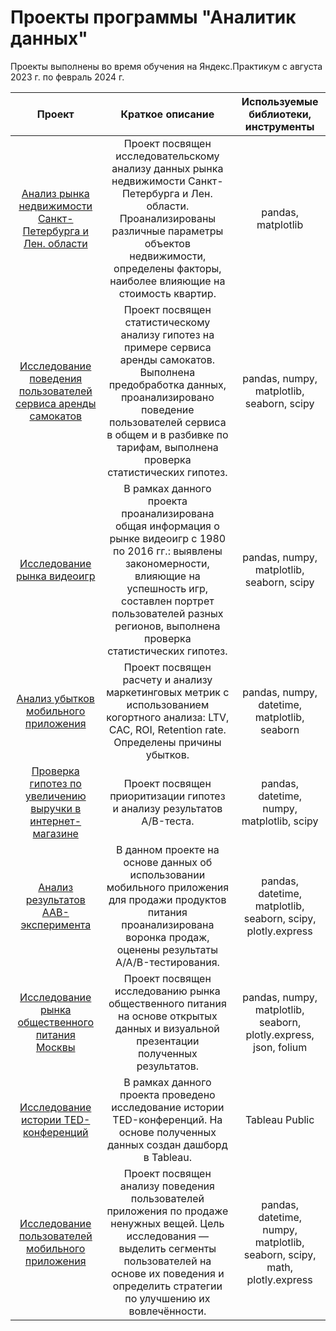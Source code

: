 # Проекты программы "Аналитик данных" 
Проекты выполнены во время обучения на Яндекс.Практикум с августа 2023 г. по февраль 2024 г. 

| Проект | Краткое описание | Используемые библиотеки, инструменты |
|:----------:|:----------:|:----------:|
| [Анализ рынка недвижимости Санкт-Петербурга и Лен. области](https://github.com/LuckyDigits/yandex_praktikum_projects/tree/main/1.%20%D0%90%D0%BD%D0%B0%D0%BB%D0%B8%D0%B7%20%D1%80%D1%8B%D0%BD%D0%BA%D0%B0%20%D0%BD%D0%B5%D0%B4%D0%B2%D0%B8%D0%B6%D0%B8%D0%BC%D0%BE%D1%81%D1%82%D0%B8%20%D0%A1%D0%B0%D0%BD%D0%BA%D1%82-%D0%9F%D0%B5%D1%82%D0%B5%D1%80%D0%B1%D1%83%D1%80%D0%B3%D0%B0%20%D0%B8%20%D0%9B%D0%B5%D0%BD.%20%D0%BE%D0%B1%D0%BB%D0%B0%D1%81%D1%82%D0%B8)  | Проект посвящен исследовательскому анализу данных рынка недвижимости Санкт-Петербурга и Лен. области.  Проанализированы различные параметры объектов недвижимости, определены факторы, наиболее влияющие на стоимость квартир.  |  pandas, matplotlib  |
| [Исследование поведения пользователей сервиса аренды самокатов](https://github.com/LuckyDigits/yandex_praktikum_projects/tree/main/2.%20%D0%98%D1%81%D1%81%D0%BB%D0%B5%D0%B4%D0%BE%D0%B2%D0%B0%D0%BD%D0%B8%D0%B5%20%D0%BF%D0%BE%D0%B2%D0%B5%D0%B4%D0%B5%D0%BD%D0%B8%D1%8F%20%D0%BF%D0%BE%D0%BB%D1%8C%D0%B7%D0%BE%D0%B2%D0%B0%D1%82%D0%B5%D0%BB%D0%B5%D0%B9%20%D1%81%D0%B5%D1%80%D0%B2%D0%B8%D1%81%D0%B0%20%D0%B0%D1%80%D0%B5%D0%BD%D0%B4%D1%8B%20%D1%81%D0%B0%D0%BC%D0%BE%D0%BA%D0%B0%D1%82%D0%BE%D0%B2)    | Проект посвящен статистическому анализу гипотез на примере сервиса аренды самокатов. Выполнена предобработка данных, проанализировано поведение пользователей сервиса в общем и в разбивке по тарифам, выполнена проверка статистических гипотез.   | pandas, numpy, matplotlib, seaborn, scipy  |
| [Исследование рынка видеоигр](https://github.com/LuckyDigits/yandex_praktikum_projects/tree/main/3.%20%D0%98%D1%81%D1%81%D0%BB%D0%B5%D0%B4%D0%BE%D0%B2%D0%B0%D0%BD%D0%B8%D0%B5%20%D1%80%D1%8B%D0%BD%D0%BA%D0%B0%20%D0%B2%D0%B8%D0%B4%D0%B5%D0%BE%D0%B8%D0%B3%D1%80)    | В рамках данного проекта проанализирована общая информация о рынке видеоигр с 1980 по 2016 гг.: выявлены закономерности, влияющие на успешность игр, составлен портрет пользователей разных регионов, выполнена проверка статистических гипотез.  | pandas, numpy, matplotlib, seaborn, scipy  |
| [Анализ убытков мобильного приложения](https://github.com/LuckyDigits/yandex_praktikum_projects/tree/main/4.%20%D0%90%D0%BD%D0%B0%D0%BB%D0%B8%D0%B7%20%D1%83%D0%B1%D1%8B%D1%82%D0%BA%D0%BE%D0%B2%20%D0%BC%D0%BE%D0%B1%D0%B8%D0%BB%D1%8C%D0%BD%D0%BE%D0%B3%D0%BE%20%D0%BF%D1%80%D0%B8%D0%BB%D0%BE%D0%B6%D0%B5%D0%BD%D0%B8%D1%8F)    | Проект посвящен расчету и анализу маркетинговых метрик с использованием когортного анализа: LTV, CAC, ROI, Retention rate. Определены причины убытков.  | pandas, numpy, datetime, matplotlib, seaborn  |
| [Проверка гипотез по увеличению выручки в интернет-магазине](https://github.com/LuckyDigits/yandex_praktikum_projects/tree/main/5.%20%D0%9F%D1%80%D0%BE%D0%B2%D0%B5%D1%80%D0%BA%D0%B0%20%D0%B3%D0%B8%D0%BF%D0%BE%D1%82%D0%B5%D0%B7%20%D0%BF%D0%BE%20%D1%83%D0%B2%D0%B5%D0%BB%D0%B8%D1%87%D0%B5%D0%BD%D0%B8%D1%8E%20%D0%B2%D1%8B%D1%80%D1%83%D1%87%D0%BA%D0%B8%20%D0%B2%20%D0%B8%D0%BD%D1%82%D0%B5%D1%80%D0%BD%D0%B5%D1%82-%D0%BC%D0%B0%D0%B3%D0%B0%D0%B7%D0%B8%D0%BD%D0%B5)    | Проект посвящен приоритизации гипотез  и анализу результатов A/B-теста.  | pandas, datetime, numpy, matplotlib, scipy  |
| [Анализ результатов AAB-эксперимента](https://github.com/LuckyDigits/yandex_praktikum_projects/tree/main/6.%20%D0%90%D0%BD%D0%B0%D0%BB%D0%B8%D0%B7%20%D1%80%D0%B5%D0%B7%D1%83%D0%BB%D1%8C%D1%82%D0%B0%D1%82%D0%BE%D0%B2%20AAB-%D1%8D%D0%BA%D1%81%D0%BF%D0%B5%D1%80%D0%B8%D0%BC%D0%B5%D0%BD%D1%82%D0%B0)    | В данном проекте на основе данных об использовании мобильного приложения для продажи продуктов питания проанализирована воронка продаж, оценены результаты A/A/B-тестирования.  | pandas, datetime, matplotlib, seaborn, scipy, plotly.express  |
| [Исследование рынка общественного питания Москвы](https://github.com/LuckyDigits/yandex_praktikum_projects/tree/main/7.%20%20%D0%98%D1%81%D1%81%D0%BB%D0%B5%D0%B4%D0%BE%D0%B2%D0%B0%D0%BD%D0%B8%D0%B5%20%D1%80%D1%8B%D0%BD%D0%BA%D0%B0%20%D0%BE%D0%B1%D1%89%D0%B5%D1%81%D1%82%D0%B2%D0%B5%D0%BD%D0%BD%D0%BE%D0%B3%D0%BE%20%D0%BF%D0%B8%D1%82%D0%B0%D0%BD%D0%B8%D1%8F%20%D0%9C%D0%BE%D1%81%D0%BA%D0%B2%D1%8B)    | Проект посвящен исследованию рынка общественного питания на основе открытых данных и визуальной презентации полученных результатов.  | pandas, numpy, matplotlib, seaborn, plotly.express, json, folium  |
| [Исследование истории TED-конференций](https://github.com/LuckyDigits/yandex_praktikum_projects/tree/main/8.%20%D0%98%D1%81%D1%81%D0%BB%D0%B5%D0%B4%D0%BE%D0%B2%D0%B0%D0%BD%D0%B8%D0%B5%20%D0%B8%D1%81%D1%82%D0%BE%D1%80%D0%B8%D0%B8%20TED-%D0%BA%D0%BE%D0%BD%D1%84%D0%B5%D1%80%D0%B5%D0%BD%D1%86%D0%B8%D0%B9)   | В рамках данного проекта проведено исследование истории TED-конференций. На основе полученных данных создан дашборд в Tableau.   | Tableau Public  |
| [Исследование пользователей мобильного приложения](https://github.com/LuckyDigits/yandex_praktikum_projects/tree/main/9.%20%D0%98%D1%81%D1%81%D0%BB%D0%B5%D0%B4%D0%BE%D0%B2%D0%B0%D0%BD%D0%B8%D0%B5%20%D0%BF%D0%BE%D0%BB%D1%8C%D0%B7%D0%BE%D0%B2%D0%B0%D1%82%D0%B5%D0%BB%D0%B5%D0%B9%20%D0%BC%D0%BE%D0%B1%D0%B8%D0%BB%D1%8C%D0%BD%D0%BE%D0%B3%D0%BE%20%D0%BF%D1%80%D0%B8%D0%BB%D0%BE%D0%B6%D0%B5%D0%BD%D0%B8%D1%8F)    | Проект посвящен анализу поведения пользователей приложения по продаже ненужных вещей. Цель исследования — выделить сегменты пользователей на основе их поведения и определить стратегии по улучшению их вовлечённости.   | pandas, datetime, numpy, matplotlib, seaborn, scipy, math, plotly.express  |
